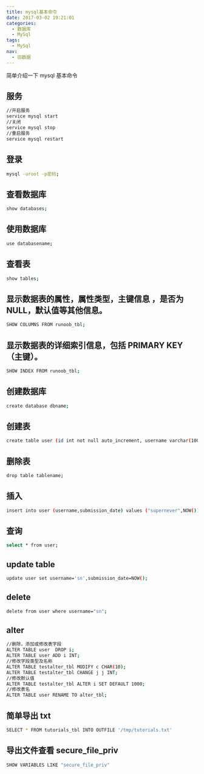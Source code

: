 ```yaml
---
title: mysql基本命令
date: 2017-03-02 19:21:01
categories:
  - 数据库
  - MySql
tags:
  - MySql
nav:
  - 旧数据
---
```


简单介绍一下 mysql 基本命令

<!--more-->

## 服务

```bash
//开启服务
service mysql start
//关闭
service mysql stop
//重启服务
service mysql restart
```

## 登录

```bash
mysql -uroot -p密码;
```

## 查看数据库

```bash
show databases;
```

## 使用数据库

```bash
use databasename;
```

## 查看表

```bash
show tables;
```

## 显示数据表的属性，属性类型，主键信息 ，是否为 NULL，默认值等其他信息。

```bash
SHOW COLUMNS FROM runoob_tbl;
```

## 显示数据表的详细索引信息，包括 PRIMARY KEY（主键）。

```bash
SHOW INDEX FROM runoob_tbl;
```

## 创建数据库

```bash
create database dbname;
```

## 创建表

```bash
create table user (id int not null auto_increment, username varchar(100) not null, submission_date date , primary key (id) );
```

## 删除表

```bash
drop table tablename;

```

## 插入

```bash
insert into user (username,submission_date) values ("supernever",NOW());
```

## 查询

```bash
select * from user;
```

## update table

```bash
update user set username='sn',submission_date=NOW();
```

## delete

```bash
delete from user where username="sn";

```

## alter

```bash
//删除，添加或修改表字段
ALTER TABLE user  DROP i;
ALTER TABLE user ADD i INT;
//修改字段类型及名称
ALTER TABLE testalter_tbl MODIFY c CHAR(10);
ALTER TABLE testalter_tbl CHANGE j j INT;
//修改默认值
ALTER TABLE testalter_tbl ALTER i SET DEFAULT 1000;
//修改表名
ALTER TABLE user RENAME TO alter_tbl;
```

## 简单导出 txt

```bash
SELECT * FROM tutorials_tbl INTO OUTFILE '/tmp/tutorials.txt'
```

## 导出文件查看 secure_file_priv

```bash
SHOW VARIABLES LIKE "secure_file_priv"
```
